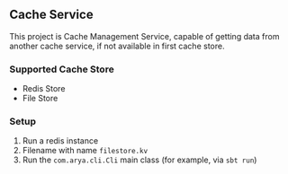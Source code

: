 ## Cache Service
This project is Cache Management Service, capable of getting data from another cache service,
if not available in first cache store.

### Supported Cache Store
- Redis Store
- File Store

### Setup
1. Run a redis instance
2. Filename with name `filestore.kv`
3. Run the `com.arya.cli.Cli` main class (for example, via `sbt run`)
